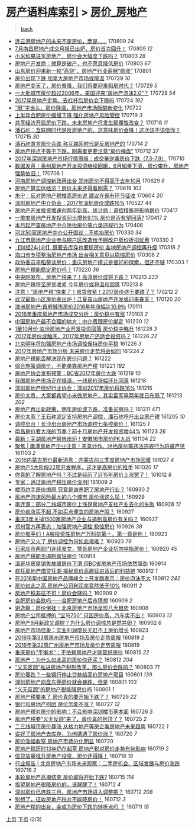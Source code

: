 [房产语料库索引](../../README.md)  > [房价_房地产](房价_房地产.md)
====
> [back](../README.md)

- [连云港房地产的未来不是房价，而是……](http://jkwz.applinzi.com/ittc/6999823775754093585.html#%E8%BF%9E%E4%BA%91%E6%B8%AF%E6%88%BF%E5%9C%B0%E4%BA%A7%E7%9A%84%E6%9C%AA%E6%9D%A5%E4%B8%8D%E6%98%AF%E6%88%BF%E4%BB%B7%EF%BC%8C%E8%80%8C%E6%98%AF%E2%80%A6%E2%80%A6) 170809 *24* 
- [7月南昌房地产成交月报已出炉，房价首次回升！](http://jkwz.applinzi.com/ittc/6999810206996104208.html#7%E6%9C%88%E5%8D%97%E6%98%8C%E6%88%BF%E5%9C%B0%E4%BA%A7%E6%88%90%E4%BA%A4%E6%9C%88%E6%8A%A5%E5%B7%B2%E5%87%BA%E7%82%89%EF%BC%8C%E6%88%BF%E4%BB%B7%E9%A6%96%E6%AC%A1%E5%9B%9E%E5%8D%87%EF%BC%81) 170809 *12* 
- [小米如果进军房地产，房价会大幅度下跌吗？](http://jkwz.applinzi.com/ittc/6997718664382776337.html#%E5%B0%8F%E7%B1%B3%E5%A6%82%E6%9E%9C%E8%BF%9B%E5%86%9B%E6%88%BF%E5%9C%B0%E4%BA%A7%EF%BC%8C%E6%88%BF%E4%BB%B7%E4%BC%9A%E5%A4%A7%E5%B9%85%E5%BA%A6%E4%B8%8B%E8%B7%8C%E5%90%97%EF%BC%9F) 170803 *28* 
- [房地产开发商：就算是破产，也不愿意降低房价](http://jkwz.applinzi.com/ittc/6997599473700963345.html#%E6%88%BF%E5%9C%B0%E4%BA%A7%E5%BC%80%E5%8F%91%E5%95%86%EF%BC%9A%E5%B0%B1%E7%AE%97%E6%98%AF%E7%A0%B4%E4%BA%A7%EF%BC%8C%E4%B9%9F%E4%B8%8D%E6%84%BF%E6%84%8F%E9%99%8D%E4%BD%8E%E6%88%BF%E4%BB%B7) 170803 *67* 
- [山东房价迎来新一轮“高烧”，房地产行业薪酬“疯涨”](http://jkwz.applinzi.com/ittc/6996747956844495889.html#%E5%B1%B1%E4%B8%9C%E6%88%BF%E4%BB%B7%E8%BF%8E%E6%9D%A5%E6%96%B0%E4%B8%80%E8%BD%AE%E2%80%9C%E9%AB%98%E7%83%A7%E2%80%9D%EF%BC%8C%E6%88%BF%E5%9C%B0%E4%BA%A7%E8%A1%8C%E4%B8%9A%E8%96%AA%E9%85%AC%E2%80%9C%E7%96%AF%E6%B6%A8%E2%80%9D) 170801  
- [房价出现下跌 加拿大房地产市场或降温](http://jkwz.applinzi.com/ittc/6995797834753115152.html#%E6%88%BF%E4%BB%B7%E5%87%BA%E7%8E%B0%E4%B8%8B%E8%B7%8C+%E5%8A%A0%E6%8B%BF%E5%A4%A7%E6%88%BF%E5%9C%B0%E4%BA%A7%E5%B8%82%E5%9C%BA%E6%88%96%E9%99%8D%E6%B8%A9) 170729 *10* 
- [房地产变天了，房价普降，我们将要迎来租房时代？](http://jkwz.applinzi.com/ittc/6995658861607126032.html#%E6%88%BF%E5%9C%B0%E4%BA%A7%E5%8F%98%E5%A4%A9%E4%BA%86%EF%BC%8C%E6%88%BF%E4%BB%B7%E6%99%AE%E9%99%8D%EF%BC%8C%E6%88%91%E4%BB%AC%E5%B0%86%E8%A6%81%E8%BF%8E%E6%9D%A5%E7%A7%9F%E6%88%BF%E6%97%B6%E4%BB%A3%EF%BC%9F) 170729 *5* 
- [一大批城市房价超过2006年，美国迎来“房地产泡沫2.0”？](http://jkwz.applinzi.com/ittc/6995383118838891537.html#%E4%B8%80%E5%A4%A7%E6%89%B9%E5%9F%8E%E5%B8%82%E6%88%BF%E4%BB%B7%E8%B6%85%E8%BF%872006%E5%B9%B4%EF%BC%8C%E7%BE%8E%E5%9B%BD%E8%BF%8E%E6%9D%A5%E2%80%9C%E6%88%BF%E5%9C%B0%E4%BA%A7%E6%B3%A1%E6%B2%AB2.0%E2%80%9D%EF%BC%9F) 170728 *54* 
- [2017年房地产走势，去杠杆后房价会下降吗](http://jkwz.applinzi.com/ittc/6993913881205146640.html#2017%E5%B9%B4%E6%88%BF%E5%9C%B0%E4%BA%A7%E8%B5%B0%E5%8A%BF%EF%BC%8C%E5%8E%BB%E6%9D%A0%E6%9D%86%E5%90%8E%E6%88%BF%E4%BB%B7%E4%BC%9A%E4%B8%8B%E9%99%8D%E5%90%97) 170724 *192* 
- [“限”字当头，房价降温，房地产市场酝酿新变化](http://jkwz.applinzi.com/ittc/6993252937579889680.html#%E2%80%9C%E9%99%90%E2%80%9D%E5%AD%97%E5%BD%93%E5%A4%B4%EF%BC%8C%E6%88%BF%E4%BB%B7%E9%99%8D%E6%B8%A9%EF%BC%8C%E6%88%BF%E5%9C%B0%E4%BA%A7%E5%B8%82%E5%9C%BA%E9%85%9D%E9%85%BF%E6%96%B0%E5%8F%98%E5%8C%96) 170722  
- [上半年合肥房价缓慢下降 强化房地产风险管控](http://jkwz.applinzi.com/ittc/6991940119626777617.html#%E4%B8%8A%E5%8D%8A%E5%B9%B4%E5%90%88%E8%82%A5%E6%88%BF%E4%BB%B7%E7%BC%93%E6%85%A2%E4%B8%8B%E9%99%8D+%E5%BC%BA%E5%8C%96%E6%88%BF%E5%9C%B0%E4%BA%A7%E9%A3%8E%E9%99%A9%E7%AE%A1%E6%8E%A7) 170719 *3* 
- [共享经济开启房价下跌，未来房地产将发生颠覆性改变？](http://jkwz.applinzi.com/ittc/6991574999054681104.html#%E5%85%B1%E4%BA%AB%E7%BB%8F%E6%B5%8E%E5%BC%80%E5%90%AF%E6%88%BF%E4%BB%B7%E4%B8%8B%E8%B7%8C%EF%BC%8C%E6%9C%AA%E6%9D%A5%E6%88%BF%E5%9C%B0%E4%BA%A7%E5%B0%86%E5%8F%91%E7%94%9F%E9%A2%A0%E8%A6%86%E6%80%A7%E6%94%B9%E5%8F%98%EF%BC%9F) 170718 *11* 
- [潘石屹：互联网时代是反房地产的，这意味房价会降！这次该不该信你？](http://jkwz.applinzi.com/ittc/6990485770874651665.html#%E6%BD%98%E7%9F%B3%E5%B1%B9%EF%BC%9A%E4%BA%92%E8%81%94%E7%BD%91%E6%97%B6%E4%BB%A3%E6%98%AF%E5%8F%8D%E6%88%BF%E5%9C%B0%E4%BA%A7%E7%9A%84%EF%BC%8C%E8%BF%99%E6%84%8F%E5%91%B3%E6%88%BF%E4%BB%B7%E4%BC%9A%E9%99%8D%EF%BC%81%E8%BF%99%E6%AC%A1%E8%AF%A5%E4%B8%8D%E8%AF%A5%E4%BF%A1%E4%BD%A0%EF%BC%9F) 170715 *30* 
- [潘石屹直言房价会跌 称互联网时代是反房地产的](http://jkwz.applinzi.com/ittc/6990255487592170512.html#%E6%BD%98%E7%9F%B3%E5%B1%B9%E7%9B%B4%E8%A8%80%E6%88%BF%E4%BB%B7%E4%BC%9A%E8%B7%8C+%E7%A7%B0%E4%BA%92%E8%81%94%E7%BD%91%E6%97%B6%E4%BB%A3%E6%98%AF%E5%8F%8D%E6%88%BF%E5%9C%B0%E4%BA%A7%E7%9A%84) 170714 *2* 
- [房地产拐点不等于下跌，刚需者更要注意“房价横盘”](http://jkwz.applinzi.com/ittc/6989370706415322128.html#%E6%88%BF%E5%9C%B0%E4%BA%A7%E6%8B%90%E7%82%B9%E4%B8%8D%E7%AD%89%E4%BA%8E%E4%B8%8B%E8%B7%8C%EF%BC%8C%E5%88%9A%E9%9C%80%E8%80%85%E6%9B%B4%E8%A6%81%E6%B3%A8%E6%84%8F%E2%80%9C%E6%88%BF%E4%BB%B7%E6%A8%AA%E7%9B%98%E2%80%9D) 170712 *37* 
- [2017年深圳房地产市场行情周报：成交量逆袭房价下跌（7.3-7.9）](http://jkwz.applinzi.com/ittc/6988731161306989573.html#2017%E5%B9%B4%E6%B7%B1%E5%9C%B3%E6%88%BF%E5%9C%B0%E4%BA%A7%E5%B8%82%E5%9C%BA%E8%A1%8C%E6%83%85%E5%91%A8%E6%8A%A5%EF%BC%9A%E6%88%90%E4%BA%A4%E9%87%8F%E9%80%86%E8%A2%AD%E6%88%BF%E4%BB%B7%E4%B8%8B%E8%B7%8C%EF%BC%887.3-7.9%EF%BC%89) 170710  
- [数据发声！泰州房地产开发投资继续回暖，6月销量下滑，房价攀升，房地产强势依旧！](http://jkwz.applinzi.com/ittc/6987232786959041540.html#%E6%95%B0%E6%8D%AE%E5%8F%91%E5%A3%B0%EF%BC%81%E6%B3%B0%E5%B7%9E%E6%88%BF%E5%9C%B0%E4%BA%A7%E5%BC%80%E5%8F%91%E6%8A%95%E8%B5%84%E7%BB%A7%E7%BB%AD%E5%9B%9E%E6%9A%96%EF%BC%8C6%E6%9C%88%E9%94%80%E9%87%8F%E4%B8%8B%E6%BB%91%EF%BC%8C%E6%88%BF%E4%BB%B7%E6%94%80%E5%8D%87%EF%BC%8C%E6%88%BF%E5%9C%B0%E4%BA%A7%E5%BC%BA%E5%8A%BF%E4%BE%9D%E6%97%A7%EF%BC%81) 170706 *1* 
- [河南房地产调控新政再出台 郑州房价不得高于去年10月](http://jkwz.applinzi.com/ittc/6984495177337930756.html#%E6%B2%B3%E5%8D%97%E6%88%BF%E5%9C%B0%E4%BA%A7%E8%B0%83%E6%8E%A7%E6%96%B0%E6%94%BF%E5%86%8D%E5%87%BA%E5%8F%B0+%E9%83%91%E5%B7%9E%E6%88%BF%E4%BB%B7%E4%B8%8D%E5%BE%97%E9%AB%98%E4%BA%8E%E5%8E%BB%E5%B9%B410%E6%9C%88) 170629 *8* 
- [房地产算实体经济？房价未来还得看刚需？](http://jkwz.applinzi.com/ittc/6980895356718941189.html#%E6%88%BF%E5%9C%B0%E4%BA%A7%E7%AE%97%E5%AE%9E%E4%BD%93%E7%BB%8F%E6%B5%8E%EF%BC%9F%E6%88%BF%E4%BB%B7%E6%9C%AA%E6%9D%A5%E8%BF%98%E5%BE%97%E7%9C%8B%E5%88%9A%E9%9C%80%EF%BC%9F) 170619 *103* 
- [朱宁：反对房地产税推高房价说 建议在保有环节征收](http://jkwz.applinzi.com/ittc/6975342778698433541.html#%E6%9C%B1%E5%AE%81%EF%BC%9A%E5%8F%8D%E5%AF%B9%E6%88%BF%E5%9C%B0%E4%BA%A7%E7%A8%8E%E6%8E%A8%E9%AB%98%E6%88%BF%E4%BB%B7%E8%AF%B4+%E5%BB%BA%E8%AE%AE%E5%9C%A8%E4%BF%9D%E6%9C%89%E7%8E%AF%E8%8A%82%E5%BE%81%E6%94%B6) 170604 *20* 
- [深圳房地产中介协会：2017年深圳房价或跌16%](http://jkwz.applinzi.com/ittc/6972292007702561796.html#%E6%B7%B1%E5%9C%B3%E6%88%BF%E5%9C%B0%E4%BA%A7%E4%B8%AD%E4%BB%8B%E5%8D%8F%E4%BC%9A%EF%BC%9A2017%E5%B9%B4%E6%B7%B1%E5%9C%B3%E6%88%BF%E4%BB%B7%E6%88%96%E8%B7%8C16%25) 170527 *44* 
- [房地产开发投资增速创两年新高，统计局：调控措施将影响房价](http://jkwz.applinzi.com/ittc/6957608671247860741.html#%E6%88%BF%E5%9C%B0%E4%BA%A7%E5%BC%80%E5%8F%91%E6%8A%95%E8%B5%84%E5%A2%9E%E9%80%9F%E5%88%9B%E4%B8%A4%E5%B9%B4%E6%96%B0%E9%AB%98%EF%BC%8C%E7%BB%9F%E8%AE%A1%E5%B1%80%EF%BC%9A%E8%B0%83%E6%8E%A7%E6%8E%AA%E6%96%BD%E5%B0%86%E5%BD%B1%E5%93%8D%E6%88%BF%E4%BB%B7) 170417  
- [一季度房地产开发投资同比增长9.1% 房价是否有望回落?](http://jkwz.applinzi.com/ittc/6957466697610036229.html#%E4%B8%80%E5%AD%A3%E5%BA%A6%E6%88%BF%E5%9C%B0%E4%BA%A7%E5%BC%80%E5%8F%91%E6%8A%95%E8%B5%84%E5%90%8C%E6%AF%94%E5%A2%9E%E9%95%BF9.1%25+%E6%88%BF%E4%BB%B7%E6%98%AF%E5%90%A6%E6%9C%89%E6%9C%9B%E5%9B%9E%E8%90%BD%3F) 170417 *2* 
- [本月起严查房地产中介哄抬房价等六类违规行为](http://jkwz.applinzi.com/ittc/6953324499633177605.html#%E6%9C%AC%E6%9C%88%E8%B5%B7%E4%B8%A5%E6%9F%A5%E6%88%BF%E5%9C%B0%E4%BA%A7%E4%B8%AD%E4%BB%8B%E5%93%84%E6%8A%AC%E6%88%BF%E4%BB%B7%E7%AD%89%E5%85%AD%E7%B1%BB%E8%BF%9D%E8%A7%84%E8%A1%8C%E4%B8%BA) 170406  
- [河北50家房地产中介公开倡议：不哄抬房价](http://jkwz.applinzi.com/ittc/6950861536724780037.html#%E6%B2%B3%E5%8C%9750%E5%AE%B6%E6%88%BF%E5%9C%B0%E4%BA%A7%E4%B8%AD%E4%BB%8B%E5%85%AC%E5%BC%80%E5%80%A1%E8%AE%AE%EF%BC%9A%E4%B8%8D%E5%93%84%E6%8A%AC%E6%88%BF%E4%BB%B7) 170330 *34* 
- [九江市房地产企业参与棚户区改造给予棚改户房价折扣优惠](http://jkwz.applinzi.com/ittc/6950748614015058948.html#%E4%B9%9D%E6%B1%9F%E5%B8%82%E6%88%BF%E5%9C%B0%E4%BA%A7%E4%BC%81%E4%B8%9A%E5%8F%82%E4%B8%8E%E6%A3%9A%E6%88%B7%E5%8C%BA%E6%94%B9%E9%80%A0%E7%BB%99%E4%BA%88%E6%A3%9A%E6%94%B9%E6%88%B7%E6%88%BF%E4%BB%B7%E6%8A%98%E6%89%A3%E4%BC%98%E6%83%A0) 170330 *3* 
- [【财经24小时】既要去库存也要稳房价 各地房地产调控再升级](http://jkwz.applinzi.com/ittc/6946272510873175044.html#%E3%80%90%E8%B4%A2%E7%BB%8F24%E5%B0%8F%E6%97%B6%E3%80%91%E6%97%A2%E8%A6%81%E5%8E%BB%E5%BA%93%E5%AD%98%E4%B9%9F%E8%A6%81%E7%A8%B3%E6%88%BF%E4%BB%B7+%E5%90%84%E5%9C%B0%E6%88%BF%E5%9C%B0%E4%BA%A7%E8%B0%83%E6%8E%A7%E5%86%8D%E5%8D%87%E7%BA%A7) 170318 *2* 
- [海口市专项整治房地产市场 出台相关意见以稳控房价](http://jkwz.applinzi.com/ittc/6941629899717739525.html#%E6%B5%B7%E5%8F%A3%E5%B8%82%E4%B8%93%E9%A1%B9%E6%95%B4%E6%B2%BB%E6%88%BF%E5%9C%B0%E4%BA%A7%E5%B8%82%E5%9C%BA+%E5%87%BA%E5%8F%B0%E7%9B%B8%E5%85%B3%E6%84%8F%E8%A7%81%E4%BB%A5%E7%A8%B3%E6%8E%A7%E6%88%BF%E4%BB%B7) 170306 *2* 
- [政协委员李稻葵谈房价：重庆房地产模式是很好的探索，但还不够](http://jkwz.applinzi.com/ittc/6940836036077945861.html#%E6%94%BF%E5%8D%8F%E5%A7%94%E5%91%98%E6%9D%8E%E7%A8%BB%E8%91%B5%E8%B0%88%E6%88%BF%E4%BB%B7%EF%BC%9A%E9%87%8D%E5%BA%86%E6%88%BF%E5%9C%B0%E4%BA%A7%E6%A8%A1%E5%BC%8F%E6%98%AF%E5%BE%88%E5%A5%BD%E7%9A%84%E6%8E%A2%E7%B4%A2%EF%BC%8C%E4%BD%86%E8%BF%98%E4%B8%8D%E5%A4%9F) 170303 *1* 
- [房地产税能稳定房价吗？](http://jkwz.applinzi.com/ittc/6936851046830965764.html#%E6%88%BF%E5%9C%B0%E4%BA%A7%E7%A8%8E%E8%83%BD%E7%A8%B3%E5%AE%9A%E6%88%BF%E4%BB%B7%E5%90%97%EF%BC%9F) 170220 *36* 
- [中央刚发布，房地产税来了！高淳房价或将下跌？](http://jkwz.applinzi.com/ittc/6934100828754543621.html#%E4%B8%AD%E5%A4%AE%E5%88%9A%E5%8F%91%E5%B8%83%EF%BC%8C%E6%88%BF%E5%9C%B0%E4%BA%A7%E7%A8%8E%E6%9D%A5%E4%BA%86%EF%BC%81%E9%AB%98%E6%B7%B3%E6%88%BF%E4%BB%B7%E6%88%96%E5%B0%86%E4%B8%8B%E8%B7%8C%EF%BC%9F) 170213 *233* 
- [房地产税将至房贷收紧 今年房价或将温和回落](http://jkwz.applinzi.com/ittc/6934053010325111813.html#%E6%88%BF%E5%9C%B0%E4%BA%A7%E7%A8%8E%E5%B0%86%E8%87%B3%E6%88%BF%E8%B4%B7%E6%94%B6%E7%B4%A7+%E4%BB%8A%E5%B9%B4%E6%88%BF%E4%BB%B7%E6%88%96%E5%B0%86%E6%B8%A9%E5%92%8C%E5%9B%9E%E8%90%BD) 170213 *8* 
- [注意！“房地产税”快来了！房贷收紧！2017房价终于要跌了？](http://jkwz.applinzi.com/ittc/6933727936036471813.html#%E6%B3%A8%E6%84%8F%EF%BC%81%E2%80%9C%E6%88%BF%E5%9C%B0%E4%BA%A7%E7%A8%8E%E2%80%9D%E5%BF%AB%E6%9D%A5%E4%BA%86%EF%BC%81%E6%88%BF%E8%B4%B7%E6%94%B6%E7%B4%A7%EF%BC%812017%E6%88%BF%E4%BB%B7%E7%BB%88%E4%BA%8E%E8%A6%81%E8%B7%8C%E4%BA%86%EF%BC%9F) 170212 *2* 
- [武汉最新小区房价表出炉！江夏庙山房地产开发或迎来春天！](http://jkwz.applinzi.com/ittc/6925348443697710084.html#%E6%AD%A6%E6%B1%89%E6%9C%80%E6%96%B0%E5%B0%8F%E5%8C%BA%E6%88%BF%E4%BB%B7%E8%A1%A8%E5%87%BA%E7%82%89%EF%BC%81%E6%B1%9F%E5%A4%8F%E5%BA%99%E5%B1%B1%E6%88%BF%E5%9C%B0%E4%BA%A7%E5%BC%80%E5%8F%91%E6%88%96%E8%BF%8E%E6%9D%A5%E6%98%A5%E5%A4%A9%EF%BC%81) 170120 *20* 
- [澳洲房地产:首府城市房价2016年年涨幅达10.9％](http://jkwz.applinzi.com/ittc/6921872848141681669.html#%E6%BE%B3%E6%B4%B2%E6%88%BF%E5%9C%B0%E4%BA%A7%3A%E9%A6%96%E5%BA%9C%E5%9F%8E%E5%B8%82%E6%88%BF%E4%BB%B72016%E5%B9%B4%E5%B9%B4%E6%B6%A8%E5%B9%85%E8%BE%BE10.9%EF%BC%85) 170111  
- [2016年重庆房地产市场成交分析：房价稳中有涨](http://jkwz.applinzi.com/ittc/6918856637929751556.html#2016%E5%B9%B4%E9%87%8D%E5%BA%86%E6%88%BF%E5%9C%B0%E4%BA%A7%E5%B8%82%E5%9C%BA%E6%88%90%E4%BA%A4%E5%88%86%E6%9E%90%EF%BC%9A%E6%88%BF%E4%BB%B7%E7%A8%B3%E4%B8%AD%E6%9C%89%E6%B6%A8) 170103 *2* 
- [中国房地产最不合理的地方：中介费跟房价绑定](http://jkwz.applinzi.com/ittc/6917384076146508804.html#%E4%B8%AD%E5%9B%BD%E6%88%BF%E5%9C%B0%E4%BA%A7%E6%9C%80%E4%B8%8D%E5%90%88%E7%90%86%E7%9A%84%E5%9C%B0%E6%96%B9%EF%BC%9A%E4%B8%AD%E4%BB%8B%E8%B4%B9%E8%B7%9F%E6%88%BF%E4%BB%B7%E7%BB%91%E5%AE%9A) 161230 *12* 
- [1至10月份 临汾房地产业开发投资回落 房价稳中略升](http://jkwz.applinzi.com/ittc/6916638701953483781.html#1%E8%87%B310%E6%9C%88%E4%BB%BD+%E4%B8%B4%E6%B1%BE%E6%88%BF%E5%9C%B0%E4%BA%A7%E4%B8%9A%E5%BC%80%E5%8F%91%E6%8A%95%E8%B5%84%E5%9B%9E%E8%90%BD+%E6%88%BF%E4%BB%B7%E7%A8%B3%E4%B8%AD%E7%95%A5%E5%8D%87) 161228 *3* 
- [2017年房价或触底，2017年房地产还适合投资吗？](http://jkwz.applinzi.com/ittc/6916013414773425156.html#2017%E5%B9%B4%E6%88%BF%E4%BB%B7%E6%88%96%E8%A7%A6%E5%BA%95%EF%BC%8C2017%E5%B9%B4%E6%88%BF%E5%9C%B0%E4%BA%A7%E8%BF%98%E9%80%82%E5%90%88%E6%8A%95%E8%B5%84%E5%90%97%EF%BC%9F) 161226 *22* 
- [北京明年将加强房地产市场调控保持房价平稳](http://jkwz.applinzi.com/ittc/6915969128862319621.html#%E5%8C%97%E4%BA%AC%E6%98%8E%E5%B9%B4%E5%B0%86%E5%8A%A0%E5%BC%BA%E6%88%BF%E5%9C%B0%E4%BA%A7%E5%B8%82%E5%9C%BA%E8%B0%83%E6%8E%A7%E4%BF%9D%E6%8C%81%E6%88%BF%E4%BB%B7%E5%B9%B3%E7%A8%B3) 161226 *3* 
- [2017年房地产市场分析 未来房价走势将会如何](http://jkwz.applinzi.com/ittc/6915149439361876997.html#2017%E5%B9%B4%E6%88%BF%E5%9C%B0%E4%BA%A7%E5%B8%82%E5%9C%BA%E5%88%86%E6%9E%90+%E6%9C%AA%E6%9D%A5%E6%88%BF%E4%BB%B7%E8%B5%B0%E5%8A%BF%E5%B0%86%E4%BC%9A%E5%A6%82%E4%BD%95) 161224 *2* 
- [房地产税能否解决现在房价问题？](http://jkwz.applinzi.com/ittc/6914390632679605253.html#%E6%88%BF%E5%9C%B0%E4%BA%A7%E7%A8%8E%E8%83%BD%E5%90%A6%E8%A7%A3%E5%86%B3%E7%8E%B0%E5%9C%A8%E6%88%BF%E4%BB%B7%E9%97%AE%E9%A2%98%EF%BC%9F) 161222  
- [综合施策调房价，不能单靠房地产税](http://jkwz.applinzi.com/ittc/6914170500489413636.html#%E7%BB%BC%E5%90%88%E6%96%BD%E7%AD%96%E8%B0%83%E6%88%BF%E4%BB%B7%EF%BC%8C%E4%B8%8D%E8%83%BD%E5%8D%95%E9%9D%A0%E6%88%BF%E5%9C%B0%E4%BA%A7%E7%A8%8E) 161221 *182* 
- [房地产协会发布预警：BC省2017年房价大跌](http://jkwz.applinzi.com/ittc/6913233519131493381.html#%E6%88%BF%E5%9C%B0%E4%BA%A7%E5%8D%8F%E4%BC%9A%E5%8F%91%E5%B8%83%E9%A2%84%E8%AD%A6%EF%BC%9ABC%E7%9C%812017%E5%B9%B4%E6%88%BF%E4%BB%B7%E5%A4%A7%E8%B7%8C) 161219 *10* 
- [我国房地产市场正在降温，一线房价涨幅环比回落](http://jkwz.applinzi.com/ittc/6912757291433853957.html#%E6%88%91%E5%9B%BD%E6%88%BF%E5%9C%B0%E4%BA%A7%E5%B8%82%E5%9C%BA%E6%AD%A3%E5%9C%A8%E9%99%8D%E6%B8%A9%EF%BC%8C%E4%B8%80%E7%BA%BF%E6%88%BF%E4%BB%B7%E6%B6%A8%E5%B9%85%E7%8E%AF%E6%AF%94%E5%9B%9E%E8%90%BD) 161218  
- [深圳房地产经纪行业协会：深圳2017年房价将跌16%](http://jkwz.applinzi.com/ittc/6911974868605469701.html#%E6%B7%B1%E5%9C%B3%E6%88%BF%E5%9C%B0%E4%BA%A7%E7%BB%8F%E7%BA%AA%E8%A1%8C%E4%B8%9A%E5%8D%8F%E4%BC%9A%EF%BC%9A%E6%B7%B1%E5%9C%B32017%E5%B9%B4%E6%88%BF%E4%BB%B7%E5%B0%86%E8%B7%8C16%25) 161215  
- [房价太贵，大家都希望小米做房地产，其实雷军早两年就已布局了](http://jkwz.applinzi.com/ittc/6910903030131459077.html#%E6%88%BF%E4%BB%B7%E5%A4%AA%E8%B4%B5%EF%BC%8C%E5%A4%A7%E5%AE%B6%E9%83%BD%E5%B8%8C%E6%9C%9B%E5%B0%8F%E7%B1%B3%E5%81%9A%E6%88%BF%E5%9C%B0%E4%BA%A7%EF%BC%8C%E5%85%B6%E5%AE%9E%E9%9B%B7%E5%86%9B%E6%97%A9%E4%B8%A4%E5%B9%B4%E5%B0%B1%E5%B7%B2%E5%B8%83%E5%B1%80%E4%BA%86) 161213 *202* 
- [房地产再出新政策，明年房价或下跌，准备买房吗？](http://jkwz.applinzi.com/ittc/6910460154717144069.html#%E6%88%BF%E5%9C%B0%E4%BA%A7%E5%86%8D%E5%87%BA%E6%96%B0%E6%94%BF%E7%AD%96%EF%BC%8C%E6%98%8E%E5%B9%B4%E6%88%BF%E4%BB%B7%E6%88%96%E4%B8%8B%E8%B7%8C%EF%BC%8C%E5%87%86%E5%A4%87%E4%B9%B0%E6%88%BF%E5%90%97%EF%BC%9F) 161211 *471* 
- [房价太高？王石称坚定支持房地产调控，潘石屹呼吁出台房产税](http://jkwz.applinzi.com/ittc/6908240502402319365.html#%E6%88%BF%E4%BB%B7%E5%A4%AA%E9%AB%98%EF%BC%9F%E7%8E%8B%E7%9F%B3%E7%A7%B0%E5%9D%9A%E5%AE%9A%E6%94%AF%E6%8C%81%E6%88%BF%E5%9C%B0%E4%BA%A7%E8%B0%83%E6%8E%A7%EF%BC%8C%E6%BD%98%E7%9F%B3%E5%B1%B9%E5%91%BC%E5%90%81%E5%87%BA%E5%8F%B0%E6%88%BF%E4%BA%A7%E7%A8%8E) 161205 *10* 
- [调控出台！长沙出台房地产市场调控七条控房价！](http://jkwz.applinzi.com/ittc/6904375470644003844.html#%E8%B0%83%E6%8E%A7%E5%87%BA%E5%8F%B0%EF%BC%81%E9%95%BF%E6%B2%99%E5%87%BA%E5%8F%B0%E6%88%BF%E5%9C%B0%E4%BA%A7%E5%B8%82%E5%9C%BA%E8%B0%83%E6%8E%A7%E4%B8%83%E6%9D%A1%E6%8E%A7%E6%88%BF%E4%BB%B7%EF%BC%81) 161125 *1* 
- [南昌房价要大涨的节奏？前十月房地产开发投资增44%](http://jkwz.applinzi.com/ittc/6903622872211129348.html#%E5%8D%97%E6%98%8C%E6%88%BF%E4%BB%B7%E8%A6%81%E5%A4%A7%E6%B6%A8%E7%9A%84%E8%8A%82%E5%A5%8F%EF%BC%9F%E5%89%8D%E5%8D%81%E6%9C%88%E6%88%BF%E5%9C%B0%E4%BA%A7%E5%BC%80%E5%8F%91%E6%8A%95%E8%B5%84%E5%A2%9E44%25) 161123 *26* 
- [最新！芜湖房地产报告出炉！安徽16市房价PK大战](http://jkwz.applinzi.com/ittc/6896572363562288133.html#%E6%9C%80%E6%96%B0%EF%BC%81%E8%8A%9C%E6%B9%96%E6%88%BF%E5%9C%B0%E4%BA%A7%E6%8A%A5%E5%91%8A%E5%87%BA%E7%82%89%EF%BC%81%E5%AE%89%E5%BE%BD16%E5%B8%82%E6%88%BF%E4%BB%B7PK%E5%A4%A7%E6%88%98) 161104 *22* 
- [聚焦 | 鹰潭房地产企业注意！恶意炒作、哄抬房价等违法违规行为将被严惩](http://jkwz.applinzi.com/ittc/6896383952335422469.html#%E8%81%9A%E7%84%A6+%7C+%E9%B9%B0%E6%BD%AD%E6%88%BF%E5%9C%B0%E4%BA%A7%E4%BC%81%E4%B8%9A%E6%B3%A8%E6%84%8F%EF%BC%81%E6%81%B6%E6%84%8F%E7%82%92%E4%BD%9C%E3%80%81%E5%93%84%E6%8A%AC%E6%88%BF%E4%BB%B7%E7%AD%89%E8%BF%9D%E6%B3%95%E8%BF%9D%E8%A7%84%E8%A1%8C%E4%B8%BA%E5%B0%86%E8%A2%AB%E4%B8%A5%E6%83%A9) 161103 *2* 
- [2016内蒙古房价最新消息：内蒙古前三季度房地产市场回暖](http://jkwz.applinzi.com/ittc/6893730758887212036.html#2016%E5%86%85%E8%92%99%E5%8F%A4%E6%88%BF%E4%BB%B7%E6%9C%80%E6%96%B0%E6%B6%88%E6%81%AF%EF%BC%9A%E5%86%85%E8%92%99%E5%8F%A4%E5%89%8D%E4%B8%89%E5%AD%A3%E5%BA%A6%E6%88%BF%E5%9C%B0%E4%BA%A7%E5%B8%82%E5%9C%BA%E5%9B%9E%E6%9A%96) 161027 *4* 
- [房地产5大阶段22项开发程序，这才是高房价的推手](http://jkwz.applinzi.com/ittc/6891101571164668932.html#%E6%88%BF%E5%9C%B0%E4%BA%A75%E5%A4%A7%E9%98%B6%E6%AE%B522%E9%A1%B9%E5%BC%80%E5%8F%91%E7%A8%8B%E5%BA%8F%EF%BC%8C%E8%BF%99%E6%89%8D%E6%98%AF%E9%AB%98%E6%88%BF%E4%BB%B7%E7%9A%84%E6%8E%A8%E6%89%8B) 161020 *17* 
- [你真的了解房地产吗？不过是经历了近15年房价上涨罢了！](http://jkwz.applinzi.com/ittc/6888041963835622404.html#%E4%BD%A0%E7%9C%9F%E7%9A%84%E4%BA%86%E8%A7%A3%E6%88%BF%E5%9C%B0%E4%BA%A7%E5%90%97%EF%BC%9F%E4%B8%8D%E8%BF%87%E6%98%AF%E7%BB%8F%E5%8E%86%E4%BA%86%E8%BF%9115%E5%B9%B4%E6%88%BF%E4%BB%B7%E4%B8%8A%E6%B6%A8%E7%BD%A2%E4%BA%86%EF%BC%81) 161012 *8* 
- [专家：通过房地产税压房价没用!](http://jkwz.applinzi.com/ittc/6887036342541747204.html#%E4%B8%93%E5%AE%B6%EF%BC%9A%E9%80%9A%E8%BF%87%E6%88%BF%E5%9C%B0%E4%BA%A7%E7%A8%8E%E5%8E%8B%E6%88%BF%E4%BB%B7%E6%B2%A1%E7%94%A8%21) 161009 *3* 
- [楼市灼手房价燎原 究竟是谁养肥了房地产行业？](http://jkwz.applinzi.com/ittc/6883686136295195653.html#%E6%A5%BC%E5%B8%82%E7%81%BC%E6%89%8B%E6%88%BF%E4%BB%B7%E7%87%8E%E5%8E%9F+%E7%A9%B6%E7%AB%9F%E6%98%AF%E8%B0%81%E5%85%BB%E8%82%A5%E4%BA%86%E6%88%BF%E5%9C%B0%E4%BA%A7%E8%A1%8C%E4%B8%9A%EF%BC%9F) 160930 *2* 
- [房地产泡沫风险最大的六个城市 房价涨这么猛！](http://jkwz.applinzi.com/ittc/6883208820754482181.html#%E6%88%BF%E5%9C%B0%E4%BA%A7%E6%B3%A1%E6%B2%AB%E9%A3%8E%E9%99%A9%E6%9C%80%E5%A4%A7%E7%9A%84%E5%85%AD%E4%B8%AA%E5%9F%8E%E5%B8%82+%E6%88%BF%E4%BB%B7%E6%B6%A8%E8%BF%99%E4%B9%88%E7%8C%9B%EF%BC%81) 160929  
- [李连源：部分二线城市房价上涨是房地产支柱产业去化的失败](http://jkwz.applinzi.com/ittc/6882849079767335941.html#%E6%9D%8E%E8%BF%9E%E6%BA%90%EF%BC%9A%E9%83%A8%E5%88%86%E4%BA%8C%E7%BA%BF%E5%9F%8E%E5%B8%82%E6%88%BF%E4%BB%B7%E4%B8%8A%E6%B6%A8%E6%98%AF%E6%88%BF%E5%9C%B0%E4%BA%A7%E6%94%AF%E6%9F%B1%E4%BA%A7%E4%B8%9A%E5%8E%BB%E5%8C%96%E7%9A%84%E5%A4%B1%E8%B4%A5) 160928 *12* 
- [房价疯涨买不起 不如买点便宜的房地产股？](http://jkwz.applinzi.com/ittc/6882605288472970244.html#%E6%88%BF%E4%BB%B7%E7%96%AF%E6%B6%A8%E4%B9%B0%E4%B8%8D%E8%B5%B7+%E4%B8%8D%E5%A6%82%E4%B9%B0%E7%82%B9%E4%BE%BF%E5%AE%9C%E7%9A%84%E6%88%BF%E5%9C%B0%E4%BA%A7%E8%82%A1%EF%BC%9F) 160927  
- [重庆3年关掉1500家房地产企业与遏制高房价有关吗？](http://jkwz.applinzi.com/ittc/6882597724293170181.html#%E9%87%8D%E5%BA%863%E5%B9%B4%E5%85%B3%E6%8E%891500%E5%AE%B6%E6%88%BF%E5%9C%B0%E4%BA%A7%E4%BC%81%E4%B8%9A%E4%B8%8E%E9%81%8F%E5%88%B6%E9%AB%98%E6%88%BF%E4%BB%B7%E6%9C%89%E5%85%B3%E5%90%97%EF%BC%9F) 160927  
- [郑州官方再表态：加强房地产调控 稳控房价](http://jkwz.applinzi.com/ittc/6882108735790531589.html#%E9%83%91%E5%B7%9E%E5%AE%98%E6%96%B9%E5%86%8D%E8%A1%A8%E6%80%81%EF%BC%9A%E5%8A%A0%E5%BC%BA%E6%88%BF%E5%9C%B0%E4%BA%A7%E8%B0%83%E6%8E%A7+%E7%A8%B3%E6%8E%A7%E6%88%BF%E4%BB%B7) 160926 *38* 
- [房价推手们！A股投资性房地产万科排第十，第一竟是他！](http://jkwz.applinzi.com/ittc/6881008656379806724.html#%E6%88%BF%E4%BB%B7%E6%8E%A8%E6%89%8B%E4%BB%AC%EF%BC%81A%E8%82%A1%E6%8A%95%E8%B5%84%E6%80%A7%E6%88%BF%E5%9C%B0%E4%BA%A7%E4%B8%87%E7%A7%91%E6%8E%92%E7%AC%AC%E5%8D%81%EF%BC%8C%E7%AC%AC%E4%B8%80%E7%AB%9F%E6%98%AF%E4%BB%96%EF%BC%81) 160923  
- [房地产又火了 房价调控为何如此艰难？](http://jkwz.applinzi.com/ittc/6880976919222289412.html#%E6%88%BF%E5%9C%B0%E4%BA%A7%E5%8F%88%E7%81%AB%E4%BA%86+%E6%88%BF%E4%BB%B7%E8%B0%83%E6%8E%A7%E4%B8%BA%E4%BD%95%E5%A6%82%E6%AD%A4%E8%89%B0%E9%9A%BE%EF%BC%9F) 160923 *79* 
- [石家庄市两部门连续发文，警告房地产企业切勿哄抬房价！](http://jkwz.applinzi.com/ittc/6880041877448950788.html#%E7%9F%B3%E5%AE%B6%E5%BA%84%E5%B8%82%E4%B8%A4%E9%83%A8%E9%97%A8%E8%BF%9E%E7%BB%AD%E5%8F%91%E6%96%87%EF%BC%8C%E8%AD%A6%E5%91%8A%E6%88%BF%E5%9C%B0%E4%BA%A7%E4%BC%81%E4%B8%9A%E5%88%87%E5%8B%BF%E5%93%84%E6%8A%AC%E6%88%BF%E4%BB%B7%EF%BC%81) 160920 *45* 
- [房地产税能否遏制疯狂房价](http://jkwz.applinzi.com/ittc/6877738606281622532.html#%E6%88%BF%E5%9C%B0%E4%BA%A7%E7%A8%8E%E8%83%BD%E5%90%A6%E9%81%8F%E5%88%B6%E7%96%AF%E7%8B%82%E6%88%BF%E4%BB%B7) 160914  
- [温哥华房屋销售放缓房价下滑 但BC省房地产市场依然强劲](http://jkwz.applinzi.com/ittc/6877650681078481925.html#%E6%B8%A9%E5%93%A5%E5%8D%8E%E6%88%BF%E5%B1%8B%E9%94%80%E5%94%AE%E6%94%BE%E7%BC%93%E6%88%BF%E4%BB%B7%E4%B8%8B%E6%BB%91+%E4%BD%86BC%E7%9C%81%E6%88%BF%E5%9C%B0%E4%BA%A7%E5%B8%82%E5%9C%BA%E4%BE%9D%E7%84%B6%E5%BC%BA%E5%8A%B2) 160914  
- [疯狂房地产借贷狂潮   揭秘房价高歌猛进背后的利益链](http://jkwz.applinzi.com/ittc/6876934937730614277.html#%E7%96%AF%E7%8B%82%E6%88%BF%E5%9C%B0%E4%BA%A7%E5%80%9F%E8%B4%B7%E7%8B%82%E6%BD%AE+++%E6%8F%AD%E7%A7%98%E6%88%BF%E4%BB%B7%E9%AB%98%E6%AD%8C%E7%8C%9B%E8%BF%9B%E8%83%8C%E5%90%8E%E7%9A%84%E5%88%A9%E7%9B%8A%E9%93%BE) 160912 *1* 
- [在2016年中国房地产品牌峰会上开发商表示：房价泡沫不大](http://jkwz.applinzi.com/ittc/6876924437785478149.html#%E5%9C%A82016%E5%B9%B4%E4%B8%AD%E5%9B%BD%E6%88%BF%E5%9C%B0%E4%BA%A7%E5%93%81%E7%89%8C%E5%B3%B0%E4%BC%9A%E4%B8%8A%E5%BC%80%E5%8F%91%E5%95%86%E8%A1%A8%E7%A4%BA%EF%BC%9A%E6%88%BF%E4%BB%B7%E6%B3%A1%E6%B2%AB%E4%B8%8D%E5%A4%A7) 160912 *242* 
- [房价如此之高 房地产公司利润率竟然低于10%](http://jkwz.applinzi.com/ittc/6876732270727136261.html#%E6%88%BF%E4%BB%B7%E5%A6%82%E6%AD%A4%E4%B9%8B%E9%AB%98+%E6%88%BF%E5%9C%B0%E4%BA%A7%E5%85%AC%E5%8F%B8%E5%88%A9%E6%B6%A6%E7%8E%87%E7%AB%9F%E7%84%B6%E4%BD%8E%E4%BA%8E10%25) 160911 *2* 
- [房地产税非征不可！房价会降吗？](http://jkwz.applinzi.com/ittc/6875907582207722500.html#%E6%88%BF%E5%9C%B0%E4%BA%A7%E7%A8%8E%E9%9D%9E%E5%BE%81%E4%B8%8D%E5%8F%AF%EF%BC%81%E6%88%BF%E4%BB%B7%E4%BC%9A%E9%99%8D%E5%90%97%EF%BC%9F) 160909 *9* 
- [合肥房价会跌吗——合肥房地产后市猜想](http://jkwz.applinzi.com/ittc/6875757328938304516.html#%E5%90%88%E8%82%A5%E6%88%BF%E4%BB%B7%E4%BC%9A%E8%B7%8C%E5%90%97%E2%80%94%E2%80%94%E5%90%88%E8%82%A5%E6%88%BF%E5%9C%B0%E4%BA%A7%E5%90%8E%E5%B8%82%E7%8C%9C%E6%83%B3) 160909 *2* 
- [谢逸枫：房价倒挂！北京房地产市场呈现八大趋势](http://jkwz.applinzi.com/ittc/6875620797426697221.html#%E8%B0%A2%E9%80%B8%E6%9E%AB%EF%BC%9A%E6%88%BF%E4%BB%B7%E5%80%92%E6%8C%82%EF%BC%81%E5%8C%97%E4%BA%AC%E6%88%BF%E5%9C%B0%E4%BA%A7%E5%B8%82%E5%9C%BA%E5%91%88%E7%8E%B0%E5%85%AB%E5%A4%A7%E8%B6%8B%E5%8A%BF) 160908  
- [房地产公司抵押的 “宝马750” 只因房价高，汽车卖不出！](http://jkwz.applinzi.com/ittc/6873579531146888197.html#%E6%88%BF%E5%9C%B0%E4%BA%A7%E5%85%AC%E5%8F%B8%E6%8A%B5%E6%8A%BC%E7%9A%84+%E2%80%9C%E5%AE%9D%E9%A9%AC750%E2%80%9D+%E5%8F%AA%E5%9B%A0%E6%88%BF%E4%BB%B7%E9%AB%98%EF%BC%8C%E6%B1%BD%E8%BD%A6%E5%8D%96%E4%B8%8D%E5%87%BA%EF%BC%81) 160903 *13* 
- [房地产9月新政又调控？为什么房价调控总是然并卵？](http://jkwz.applinzi.com/ittc/6873258557302113285.html#%E6%88%BF%E5%9C%B0%E4%BA%A79%E6%9C%88%E6%96%B0%E6%94%BF%E5%8F%88%E8%B0%83%E6%8E%A7%EF%BC%9F%E4%B8%BA%E4%BB%80%E4%B9%88%E6%88%BF%E4%BB%B7%E8%B0%83%E6%8E%A7%E6%80%BB%E6%98%AF%E7%84%B6%E5%B9%B6%E5%8D%B5%EF%BC%9F) 160902 *6* 
- [房地产市场怪象：实业利润增长无赶不上房价增长](http://jkwz.applinzi.com/ittc/6869596917528527876.html#%E6%88%BF%E5%9C%B0%E4%BA%A7%E5%B8%82%E5%9C%BA%E6%80%AA%E8%B1%A1%EF%BC%9A%E5%AE%9E%E4%B8%9A%E5%88%A9%E6%B6%A6%E5%A2%9E%E9%95%BF%E6%97%A0%E8%B5%B6%E4%B8%8D%E4%B8%8A%E6%88%BF%E4%BB%B7%E5%A2%9E%E9%95%BF) 160823  
- [2016年第33周惠州房地产市场及房价走势周报](http://jkwz.applinzi.com/ittc/6868099425695695876.html#2016%E5%B9%B4%E7%AC%AC33%E5%91%A8%E6%83%A0%E5%B7%9E%E6%88%BF%E5%9C%B0%E4%BA%A7%E5%B8%82%E5%9C%BA%E5%8F%8A%E6%88%BF%E4%BB%B7%E8%B5%B0%E5%8A%BF%E5%91%A8%E6%8A%A5) 160819 *2* 
- [2016年第32周广州房地产市场及房价走势周报](http://jkwz.applinzi.com/ittc/6868097377394754565.html#2016%E5%B9%B4%E7%AC%AC32%E5%91%A8%E5%B9%BF%E5%B7%9E%E6%88%BF%E5%9C%B0%E4%BA%A7%E5%B8%82%E5%9C%BA%E5%8F%8A%E6%88%BF%E4%BB%B7%E8%B5%B0%E5%8A%BF%E5%91%A8%E6%8A%A5) 160819  
- [重庆房价“平衡术”：不依赖房地产才能管好房价](http://jkwz.applinzi.com/ittc/6866389087178720261.html#%E9%87%8D%E5%BA%86%E6%88%BF%E4%BB%B7%E2%80%9C%E5%B9%B3%E8%A1%A1%E6%9C%AF%E2%80%9D%EF%BC%9A%E4%B8%8D%E4%BE%9D%E8%B5%96%E6%88%BF%E5%9C%B0%E4%BA%A7%E6%89%8D%E8%83%BD%E7%AE%A1%E5%A5%BD%E6%88%BF%E4%BB%B7) 160815 *22* 
- [房地产：为什么如此高的房价你还买？](http://jkwz.applinzi.com/ittc/6865395221663319045.html#%E6%88%BF%E5%9C%B0%E4%BA%A7%EF%BC%9A%E4%B8%BA%E4%BB%80%E4%B9%88%E5%A6%82%E6%AD%A4%E9%AB%98%E7%9A%84%E6%88%BF%E4%BB%B7%E4%BD%A0%E8%BF%98%E4%B9%B0%EF%BC%9F) 160812 *204* 
- [“义无反顾”推进房地产税制改革，那么房价会跌吗？](http://jkwz.applinzi.com/ittc/6862078110719280133.html#%E2%80%9C%E4%B9%89%E6%97%A0%E5%8F%8D%E9%A1%BE%E2%80%9D%E6%8E%A8%E8%BF%9B%E6%88%BF%E5%9C%B0%E4%BA%A7%E7%A8%8E%E5%88%B6%E6%94%B9%E9%9D%A9%EF%BC%8C%E9%82%A3%E4%B9%88%E6%88%BF%E4%BB%B7%E4%BC%9A%E8%B7%8C%E5%90%97%EF%BC%9F) 160803 *71* 
- [房价要跌？一些银行停止贷款给高价房地产项目](http://jkwz.applinzi.com/ittc/6861434158655734789.html#%E6%88%BF%E4%BB%B7%E8%A6%81%E8%B7%8C%EF%BC%9F%E4%B8%80%E4%BA%9B%E9%93%B6%E8%A1%8C%E5%81%9C%E6%AD%A2%E8%B4%B7%E6%AC%BE%E7%BB%99%E9%AB%98%E4%BB%B7%E6%88%BF%E5%9C%B0%E4%BA%A7%E9%A1%B9%E7%9B%AE) 160801 *139* 
- [深圳房地产崩盘东莞房价就会暴跌，但是](http://jkwz.applinzi.com/ittc/6861385448420803588.html#%E6%B7%B1%E5%9C%B3%E6%88%BF%E5%9C%B0%E4%BA%A7%E5%B4%A9%E7%9B%98%E4%B8%9C%E8%8E%9E%E6%88%BF%E4%BB%B7%E5%B0%B1%E4%BC%9A%E6%9A%B4%E8%B7%8C%EF%BC%8C%E4%BD%86%E6%98%AF) 160801 *103* 
- [“义无反顾”的房地产税能降房价吗](http://jkwz.applinzi.com/ittc/6861341748248445957.html#%E2%80%9C%E4%B9%89%E6%97%A0%E5%8F%8D%E9%A1%BE%E2%80%9D%E7%9A%84%E6%88%BF%E5%9C%B0%E4%BA%A7%E7%A8%8E%E8%83%BD%E9%99%8D%E6%88%BF%E4%BB%B7%E5%90%97) 160801 *1* 
- [房地产税要来了 房价真的要开始下跌了？](http://jkwz.applinzi.com/ittc/6860335332867965956.html#%E6%88%BF%E5%9C%B0%E4%BA%A7%E7%A8%8E%E8%A6%81%E6%9D%A5%E4%BA%86+%E6%88%BF%E4%BB%B7%E7%9C%9F%E7%9A%84%E8%A6%81%E5%BC%80%E5%A7%8B%E4%B8%8B%E8%B7%8C%E4%BA%86%EF%BC%9F) 160729 *22* 
- [银行和房地产抱团 房价怎能不涨？](http://jkwz.applinzi.com/ittc/6859496880526083077.html#%E9%93%B6%E8%A1%8C%E5%92%8C%E6%88%BF%E5%9C%B0%E4%BA%A7%E6%8A%B1%E5%9B%A2+%E6%88%BF%E4%BB%B7%E6%80%8E%E8%83%BD%E4%B8%8D%E6%B6%A8%EF%BC%9F) 160727 *12* 
- [房地产税对房价的影响：不会影响深圳楼市基本面](http://jkwz.applinzi.com/ittc/6859083365097145348.html#%E6%88%BF%E5%9C%B0%E4%BA%A7%E7%A8%8E%E5%AF%B9%E6%88%BF%E4%BB%B7%E7%9A%84%E5%BD%B1%E5%93%8D%EF%BC%9A%E4%B8%8D%E4%BC%9A%E5%BD%B1%E5%93%8D%E6%B7%B1%E5%9C%B3%E6%A5%BC%E5%B8%82%E5%9F%BA%E6%9C%AC%E9%9D%A2) 160726 *3* 
- [房地产税要“义无反顾”来了，房价真的到顶了？](http://jkwz.applinzi.com/ittc/6858893276782003205.html#%E6%88%BF%E5%9C%B0%E4%BA%A7%E7%A8%8E%E8%A6%81%E2%80%9C%E4%B9%89%E6%97%A0%E5%8F%8D%E9%A1%BE%E2%80%9D%E6%9D%A5%E4%BA%86%EF%BC%8C%E6%88%BF%E4%BB%B7%E7%9C%9F%E7%9A%84%E5%88%B0%E9%A1%B6%E4%BA%86%EF%BC%9F) 160725 *2* 
- [二三线城市房价暴涨 从格力地产等房企看房地产未来趋势](http://jkwz.applinzi.com/ittc/6857735491927147524.html#%E4%BA%8C%E4%B8%89%E7%BA%BF%E5%9F%8E%E5%B8%82%E6%88%BF%E4%BB%B7%E6%9A%B4%E6%B6%A8+%E4%BB%8E%E6%A0%BC%E5%8A%9B%E5%9C%B0%E4%BA%A7%E7%AD%89%E6%88%BF%E4%BC%81%E7%9C%8B%E6%88%BF%E5%9C%B0%E4%BA%A7%E6%9C%AA%E6%9D%A5%E8%B6%8B%E5%8A%BF) 160722 *1* 
- [说好了房地产去库存，为何遭遇了房价涨？](http://jkwz.applinzi.com/ittc/6857015075856188421.html#%E8%AF%B4%E5%A5%BD%E4%BA%86%E6%88%BF%E5%9C%B0%E4%BA%A7%E5%8E%BB%E5%BA%93%E5%AD%98%EF%BC%8C%E4%B8%BA%E4%BD%95%E9%81%AD%E9%81%87%E4%BA%86%E6%88%BF%E4%BB%B7%E6%B6%A8%EF%BC%9F) 160720 *7* 
- [房价涨幅收窄 房地产市场分化明显](http://jkwz.applinzi.com/ittc/6856872003855975428.html#%E6%88%BF%E4%BB%B7%E6%B6%A8%E5%B9%85%E6%94%B6%E7%AA%84+%E6%88%BF%E5%9C%B0%E4%BA%A7%E5%B8%82%E5%9C%BA%E5%88%86%E5%8C%96%E6%98%8E%E6%98%BE) 160720  
- [房地产税历时13年仍在起草 房地产税对房价走势有何影响](http://jkwz.applinzi.com/ittc/6856505875338118148.html#%E6%88%BF%E5%9C%B0%E4%BA%A7%E7%A8%8E%E5%8E%86%E6%97%B613%E5%B9%B4%E4%BB%8D%E5%9C%A8%E8%B5%B7%E8%8D%89+%E6%88%BF%E5%9C%B0%E4%BA%A7%E7%A8%8E%E5%AF%B9%E6%88%BF%E4%BB%B7%E8%B5%B0%E5%8A%BF%E6%9C%89%E4%BD%95%E5%BD%B1%E5%93%8D) 160719 *2* 
- [信贷放量推升房地产投资，房价还得降！](http://jkwz.applinzi.com/ittc/6856131381322859525.html#%E4%BF%A1%E8%B4%B7%E6%94%BE%E9%87%8F%E6%8E%A8%E5%8D%87%E6%88%BF%E5%9C%B0%E4%BA%A7%E6%8A%95%E8%B5%84%EF%BC%8C%E6%88%BF%E4%BB%B7%E8%BF%98%E5%BE%97%E9%99%8D%EF%BC%81) 160718 *19* 
- [行业报告 | 北京房地产市场未来观察：二手房机会、区域发展与房价涨跌](http://jkwz.applinzi.com/ittc/6855491534551778309.html#%E8%A1%8C%E4%B8%9A%E6%8A%A5%E5%91%8A+%7C+%E5%8C%97%E4%BA%AC%E6%88%BF%E5%9C%B0%E4%BA%A7%E5%B8%82%E5%9C%BA%E6%9C%AA%E6%9D%A5%E8%A7%82%E5%AF%9F%EF%BC%9A%E4%BA%8C%E6%89%8B%E6%88%BF%E6%9C%BA%E4%BC%9A%E3%80%81%E5%8C%BA%E5%9F%9F%E5%8F%91%E5%B1%95%E4%B8%8E%E6%88%BF%E4%BB%B7%E6%B6%A8%E8%B7%8C) 160716 *2* 
- [本轮房地产高潮结束 房价即将开始下跌?](http://jkwz.applinzi.com/ittc/6855135379472253957.html#%E6%9C%AC%E8%BD%AE%E6%88%BF%E5%9C%B0%E4%BA%A7%E9%AB%98%E6%BD%AE%E7%BB%93%E6%9D%9F+%E6%88%BF%E4%BB%B7%E5%8D%B3%E5%B0%86%E5%BC%80%E5%A7%8B%E4%B8%8B%E8%B7%8C%3F) 160715 *114* 
- [指望房地产税降房价的，该醒醒了！](http://jkwz.applinzi.com/ittc/6854038532099933188.html#%E6%8C%87%E6%9C%9B%E6%88%BF%E5%9C%B0%E4%BA%A7%E7%A8%8E%E9%99%8D%E6%88%BF%E4%BB%B7%E7%9A%84%EF%BC%8C%E8%AF%A5%E9%86%92%E9%86%92%E4%BA%86%EF%BC%81) 160712 *4* 
- [深圳房价已连跌三月，房地产市场进入调整期？](http://jkwz.applinzi.com/ittc/6853990556656731140.html#%E6%B7%B1%E5%9C%B3%E6%88%BF%E4%BB%B7%E5%B7%B2%E8%BF%9E%E8%B7%8C%E4%B8%89%E6%9C%88%EF%BC%8C%E6%88%BF%E5%9C%B0%E4%BA%A7%E5%B8%82%E5%9C%BA%E8%BF%9B%E5%85%A5%E8%B0%83%E6%95%B4%E6%9C%9F%EF%BC%9F) 160712 *208* 
- [别想了，征收房地产税并不能降房价！](http://jkwz.applinzi.com/ittc/6853914132046414852.html#%E5%88%AB%E6%83%B3%E4%BA%86%EF%BC%8C%E5%BE%81%E6%94%B6%E6%88%BF%E5%9C%B0%E4%BA%A7%E7%A8%8E%E5%B9%B6%E4%B8%8D%E8%83%BD%E9%99%8D%E6%88%BF%E4%BB%B7%EF%BC%81) 160712 *3* 
- [房地产税的出台，会成为房价下跌的转折点吗 ？](http://jkwz.applinzi.com/ittc/6853710738446877701.html#%E6%88%BF%E5%9C%B0%E4%BA%A7%E7%A8%8E%E7%9A%84%E5%87%BA%E5%8F%B0%EF%BC%8C%E4%BC%9A%E6%88%90%E4%B8%BA%E6%88%BF%E4%BB%B7%E4%B8%8B%E8%B7%8C%E7%9A%84%E8%BD%AC%E6%8A%98%E7%82%B9%E5%90%97+%EF%BC%9F) 160711 *18* 


 [上页](房价_房地产.md) [下页](房价_房地产1.md)          (2/3)